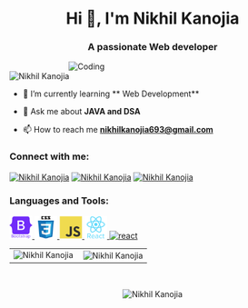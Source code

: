 
<h1 align="center">Hi 👋, I'm Nikhil Kanojia</h1>
<h3 align="center">A passionate Web developer </h3>

<img align="right" alt="Coding" width="400" src="https://cdn.dribbble.com/users/1019864/screenshots/3079099/codeloop.gif">

<p align="left"> <img src="https://komarev.com/ghpvc/?username=404Nix&label=Profile%20views&color=0e75b6&style=flat" alt="Nikhil Kanojia" /> </p>

- 🌱 I’m currently learning ** Web Development**

- 💬 Ask me about **JAVA and  DSA**

- 📫 How to reach me **nikhilkanojia693@gmail.com**

<h3 align="left">Connect with me:</h3>
<p align="left">
<a href="https://www.linkedin.com/in/nikhil-kanojia-2a3238239?utm_source=share&utm_campaign=share_via&utm_content=profile&utm_medium=android_app" target="blank"><img align="center" src="https://raw.githubusercontent.com/rahuldkjain/github-profile-readme-generator/master/src/images/icons/Social/linked-in-alt.svg" alt="Nikhil Kanojia" height="30" width="40" /></a>
<a href=" " target="blank"><img align="center" src="https://raw.githubusercontent.com/rahuldkjain/github-profile-readme-generator/master/src/images/icons/Social/facebook.svg" alt="Nikhil Kanojia" height="30" width="40" /></a>
<a href=" " target="blank"><img align="center" src="https://raw.githubusercontent.com/rahuldkjain/github-profile-readme-generator/master/src/images/icons/Social/instagram.svg" alt="Nikhil Kanojia" height="30" width="40" /></a>
</p>

<h3 align="left">Languages and Tools:</h3>
<p align="left"> <a href="https://getbootstrap.com" target="_blank" rel="noreferrer"> <img src="https://raw.githubusercontent.com/devicons/devicon/master/icons/bootstrap/bootstrap-plain-wordmark.svg" alt="bootstrap" width="40" height="40"/> </a><a href="https://www.w3schools.com/css/" target="_blank" rel="noreferrer"> <img src="https://raw.githubusercontent.com/devicons/devicon/master/icons/css3/css3-original-wordmark.svg" alt="css3" width="40" height="40"/> </a> <a href="https://developer.mozilla.org/en-US/docs/Web/JavaScript" target="_blank" rel="noreferrer"> <img src="https://raw.githubusercontent.com/devicons/devicon/master/icons/javascript/javascript-original.svg" alt="javascript" width="40" height="40"/> </a> <a href="https://reactjs.org/" target="_blank" rel="noreferrer"> <img src="https://raw.githubusercontent.com/devicons/devicon/master/icons/react/react-original-wordmark.svg" alt="react" width="40" height="40"/> </a> <a href="https://www.java.com/en/" target="_blank" rel="noreferrer"> <img src="https://www.svgrepo.com/show/184143/java.svg" alt="react" width="40" height="40"/> </a> </p>

<table align="center">
<tr>
<td>&nbsp; <img align="left" src="https://github-readme-stats-sigma-five.vercel.app/api?username=404Nix&show_icons=true&locale=en" alt="Nikhil Kanojia"/>
</td>
<td>
 <img align="center" src="https://github-readme-stats-sigma-five.vercel.app/api/top-langs?username=404Nix&show_icons=true&locale=en&layout=compact" alt="Nikhil Kanojia" />
</td>
</tr>
</table>
<br />
<p align="center">
<img align="center" src="https://github-readme-streak-stats.herokuapp.com/?user=404Nix&" alt="Nikhil Kanojia" />
</p>
